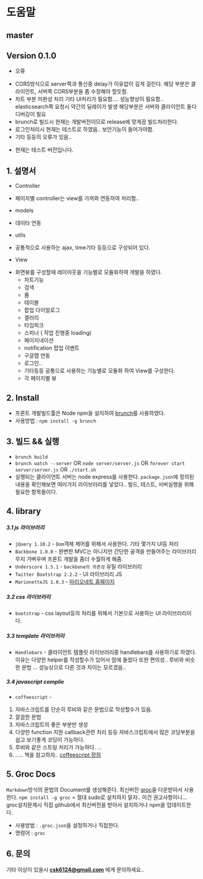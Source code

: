 # **도움말**

master
----
## Version 0.1.0 
* 오류 
 - CORS방식으로 server쪽과 통신중 delay가 이유없이 길게 걸린다. 해당 부분은 클라이언트, 서버쪽 CORS부분을 좀 수정해야 할듯함.
 - 차트 부분 미완성 처리 기타 UI처리가 필요함....  성능향상이 필요함.. elasticsearch쪽 요청시 약간의 딜레이가 발생 해당부분은 서버와 클라이언트 둘다 디버깅이 필요
 - brunch로 빌드시 현재는 개발버전이므로 release에 맞게끔 빌드처리한다. 
 - 로그인처리시 현재는 테스트로 하였음..  보안기능이 들어가야함.
 - 기타 등등의 오류가 있음..  

* 현재는 테스트 버전입니다. 


## **1. 설명서**
* Controller
 - 페이지별 controller는 view를 가져와 연동하여 처리함.. 

* models
 - 데이타 연동 

* utils
 - 공통적으로 사용하는 ajax, time기타 등등으로 구성되어 있다.

* View 
 - 화면뷰를 구성할때 레이아웃을 기능별로 모듈화하여 개발을 하였다.
	 - 차트기능
	 - 검색
	 - 폼 
	 - 테이블
	 - 팝업 다이얼로그
	 - 겔러리
	 - 타임피크
	 - 스피너 ( 작업 진행중 loading)
	 - 페이지네이션
	 - notification 팝업 이벤트 
	 - 구글맵 연동 
	 - 로그인.. 
	 - 기타등등 공통으로 사용하는 기능별로 모듈화 하여 View를 구성한다.
	 - 각 페이지별 뷰


##  **2. Install**
* 프론트 개발빌드툴은 Node npm을 설치하여 [brunch](http://en.wikipedia.org/wiki/Brunch)를 사용하였다. 
* 사용방법 : `npm install -g brunch`

## **3. 빌드 && 실행**
* `brunch build`
* `brunch watch --server` OR 
 `node server/server.js` OR 
 `forever start server/server.js` OR
 `./start.sh`
* 실행되는 클라이언트 서버는 node express를 사용한다. 
 `package.json`에 정의된 내용을 확인해보면 여러가지 라이브러리를 넣었다..
 빌드, 테스트, 서버실행을 위해 필요한 항목들이다. 

## **4. library**

##### 3.1 js 라이브러리
* `jQuery 1.10.2` - `Dom`객체 제어를 위해서 사용한다. 기타 몇가지 UI등 처리 
* `Backbone 1.0.0` - 완변한 MVC는 아니지만 간단한 골격을 만들어주는 라이브러리 무지 가벼우며 프론트 개발을 좀더 수월하게 해줌.
* `Underscore 1.5.1` - `backbone의 의존성` 유틸 라이브러리 
* `Twitter Bootstrap 2.2.2` - UI 라이브러리 JS
* `MarionetteJS 1.0.3` - [마리오네트 홈페이지](http://marionettejs.com/)

##### 3.2 css 라이브러리
* `bootstrap` - css layout등의 처리를 위해서 기본으로 사용하는 UI 라이브러리이다. 

##### 3.3 template 라이브러리
* `Handlebars` - 클라이언트 템플릿 라이브러리중 handlebars를 사용하기로 하였다.
이유는 다양한 helper를 작성할수가 있어서 맘에 들었다 또한 편의성..  루비와 비슷한 문법 ... 성능상으로 다른 것과 차이는 모르겠음..


##### 3.4 javascript complie 
* `coffeescript` - 
 1. 자바스크립트를 단순히 루비와 같은 문법으로 작성할수가 있음.
 2. 깔끔한 문법
 3. 자바스크립트의 좋은 부분만 생성
 4. 다양한 function 지원 callback관련 처리 등등 자바스크립트에서 많은 코딩부분을 쉽고 보기좋게 코딩이 가능하다. 
 5. 루비와 같은 스트링 처리가 가능하다. ...
 6. ..... 책을 참고하자.. 
 [coffeescript 장점](http://devthewild.tistory.com/14)



## **5. Groc Docs** 
 `Markdown`방식의 문법의 Document를 생성해준다. 
 최신버전 [groc](https://github.com/nevir/groc)을 다운받아서 사용한다. 
 `npm install -g groc` = 절대 sudo로 설치하지 말자..  이건 권고사항이니...
 groc설치문제시 직접 github에서 최신버전을 받아서 설치하거나 npm을 업데이트한다. 
 
 * 사용방법 : `.groc.json`을 설정하거나 직접한다. 
 * 명령어 : `groc`



## **6. 문의**
기타 이상이 있을시 **csk6124@gmail.com** 에게 문의하세요..


